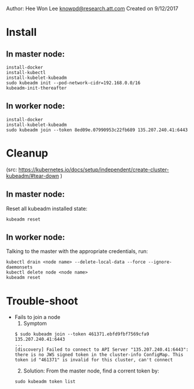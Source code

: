 Author: Hee Won Lee <knowpd@research.att.com>
Created on 9/12/2017

Install
=======
## In master node:
```
install-docker
install-kubectl  
install-kubelet-kubeadm
sudo kubeadm init --pod-network-cidr=192.168.0.0/16
kubeadm-init-thereafter
```
## In worker node:
```
install-docker
install-kubelet-kubeadm
sudo kubeadm join --token 8ed09e.07990953c22fb689 135.207.240.41:6443
```

Cleanup
=======
(src: https://kubernetes.io/docs/setup/independent/create-cluster-kubeadm/#tear-down )

## In master node:

Reset all kubeadm installed state:
```
kubeadm reset
```

## In worker node:
Talking to the master with the appropriate credentials, run:
```
kubectl drain <node name> --delete-local-data --force --ignore-daemonsets
kubectl delete node <node name>
kubeadm reset
```

Trouble-shoot
=============
* Fails to join a node
   1. Symptom
   ```
   $ sudo kubeadm join --token 461371.ebfd9fbf7569cfa9 135.207.240.41:6443
   ...
   [discovery] Failed to connect to API Server "135.207.240.41:6443": there is no JWS signed token in the cluster-info ConfigMap. This token id "461371" is invalid for this cluster, can't connect
   ```
   2. Solution: From the master node, find a corrent token by:
   ```
   sudo kubeadm token list
   ```

